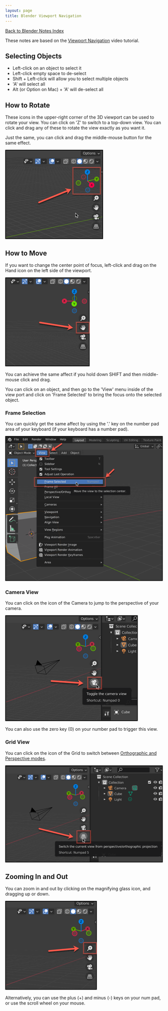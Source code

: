 ```yaml
---
layout: page
title: Blender Viewport Navigation
---
```

[Back to Blender Notes Index](/resources/notes/blender/)

These notes are based on the [Viewport Navigation][1] video tutorial.

## Selecting Objects

* Left-click on an object to select it
* Left-click empty space to de-select
* Shift + Left-click will allow you to select multiple objects
* 'A' will select all
* Alt (or Option on Mac) + 'A' will de-select all

## How to Rotate

These icons in the upper-right corner of the 3D viewport can be used to rotate
your view. You can click on 'Z' to switch to a top-down view. You can click and
drag any of these to rotate the view exactly as you want it.

Just the same, you can click and drag the middle-mouse button for the same
effect.

![Blender - rotate 3d viewport][rotate 3d viewport]

## How to Move

If you want to change the center point of focus, left-click and drag on the
Hand icon on the left side of the viewport.

![Blender - move the view][move the view]

You can achieve the same affect if you hold down SHIFT and then middle-mouse
click and drag.

You can click on an object, and then go to the 'View' menu inside of the view
port and click on 'Frame Selected' to bring the focus onto the selected object.

### Frame Selection

You can quickly get the same affect by using the '.' key on the number pad area
of your keyboard (if your keyboard has a number pad).

![Blender - frame selected][frame selected]

### Camera View

You can click on the icon of the Camera to jump to the perspective of your camera.

![Blender - camera view][camera view]

You can also use the zero key (0) on your number pad to trigger this view.

### Grid View

You can click on the icon of the Grid to switch between
[Orthographic and Perspective modes][projections].

![Blender - grid view][grid view]

[projections]: https://docs.blender.org/manual/en/latest/editors/3dview/navigate/projections.html

## Zooming In and Out

You can zoom in and out by clicking on the magnifying glass icon, and dragging
up or down.

![Blender - magnifying glass][magnifying glass]

Alternatively, you can use the plus (+) and minus (-) keys on your num pad, or
use the scroll wheel on your mouse.

[1]: https://studio.blender.org/training/blender-2-8-fundamentals/viewport-navigation/
[rotate 3d viewport]: /images/resources/notes/blender/viewport-navigation/rotate-3d-viewport.gif
[move the view]: /images/resources/notes/blender/viewport-navigation/move-the-view.gif
[frame selected]: /images/resources/notes/blender/viewport-navigation/frame-selected.gif
[magnifying glass]: /images/resources/notes/blender/viewport-navigation/magnifying-glass.gif
[camera view]: /images/resources/notes/blender/viewport-navigation/camera-view.gif
[grid view]: /images/resources/notes/blender/viewport-navigation/grid-view.gif
